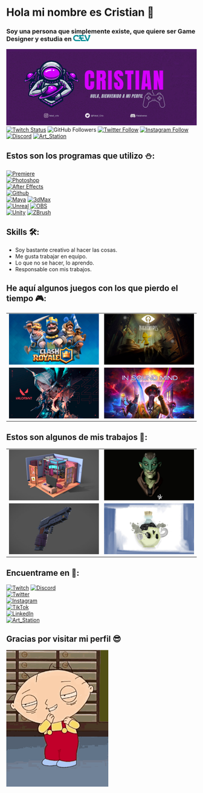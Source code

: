 # Hola mi nombre es Cristian 🤘
### Soy una persona que simplemente existe, que quiere ser Game Designer y estudia en  [<img src="https://raw.githubusercontent.com/Cristian-Romero-2B/Cristian-Romero-2B/main/Imagenes/Logo_cev.png" width=46>](https://www.cevbarcelona.com/)

[<img src="https://raw.githubusercontent.com/Cristian-Romero-2B/Cristian-Romero-2B/main/Imagenes/Banner.png" width=900>](https://github.com/Cristian-Romero-2B)
[![Twitch Status](https://img.shields.io/twitch/status/fatal_cris?style=social)](https://twitch.tv/fatal_cris)
![GitHub Followers](https://img.shields.io/github/followers/Cristian-Romero-2B?style=social)
[![Twitter Follow](https://img.shields.io/twitter/follow/Fatal_Cris?style=social)](https://twitter.com/Fatal_Cris)
[![Instagram Follow](https://img.shields.io/badge/Instagram-FFFFFF?style=social&logo=instagram&labelColor=E4405F)](https://instagram.com/fatal_cris)
[![Discord](https://img.shields.io/badge/Discord-FFFFFF?style=social&logo=discord&labelColor=E4405)](https://discord.gg/xG8Enr3u)
[![Art_Station](https://img.shields.io/badge/ArtStation-FFFFFF?style=social&logo=artstation&labelColor=E4405F)](https://www.artstation.com/art_cris)

## Estos son los programas que utilizo ⛄:
[![Premiere](https://img.shields.io/badge/Adobe_Premiere-7F7AC9?style=for-the-badge&logo=adobepremierepro&logoColor=white&labelColor=262076)]()
<br>
[![Photoshop](https://img.shields.io/badge/Adobe_Photoshop-31A8FF?style=for-the-badge&logo=adobephotoshop&logoColor=white&labelColor=0775A0)]()
<br>
[![After Effects](https://img.shields.io/badge/Adobe_After_Effects-9999FF?style=for-the-badge&logo=adobeaftereffects&logoColor=white&labelColor=502076)]()
<br>
[![Github](https://img.shields.io/badge/Github_Desktop-EA84E8?style=for-the-badge&logo=github&logoColor=white&labelColor=871585)]()
<br>
[![Maya](https://img.shields.io/badge/Maya-0696D7?style=for-the-badge&logo=autodesk&logoColor=white&labelColor=125875)]()
[![3dMax](https://img.shields.io/badge/3dsMax-0696D7?style=for-the-badge&logo=autodesk&logoColor=white&labelColor=125875)]()
<br>
[![Unreal](https://img.shields.io/badge/Unreal-999999?style=for-the-badge&logo=unrealengine&logoColor=white&labelColor=1F1F1F)]()
[![OBS](https://img.shields.io/badge/OBS-999999?style=for-the-badge&logo=obsstudio&logoColor=white&labelColor=1F1F1F)]()
<br>
[![Unity](https://img.shields.io/badge/Unity-FFFFFF?style=for-the-badge&logo=unity&logoColor=white&labelColor=1F1F1F)]()
[![ZBrush](https://img.shields.io/badge/ZBrush-F8F8F5?style=for-the-badge&logo=zerply&logoColor=white&labelColor=1F1F1F)]()
<br>
## Skills 🛠:
- Soy bastante creativo al hacer las cosas.
- Me gusta trabajar en equipo.
- Lo que no se hacer, lo aprendo.
- Responsable con mis trabajos.
## He aquí algunos juegos con los que pierdo el tiempo 🎮:
<table style="width:100%">
  <tr>
  <td>
          <a href="https://clashroyale.com/es/">
                <img src="https://raw.githubusercontent.com/Cristian-Romero-2B/Cristian-Romero-2B/main/Games/Clash_Royale.png">
        </a>
	</td>
  <td>
          <a href="https://es.bandainamcoent.eu/little-nightmares/little-nightmares">
                <img src="https://raw.githubusercontent.com/Cristian-Romero-2B/Cristian-Romero-2B/main/Games/little-nightmares.png">
	</a>
	</td>
  </tr>
  <tr>
  <td>
	  <a href="https://playvalorant.com/es-es/">
	 	 <img src="https://raw.githubusercontent.com/Cristian-Romero-2B/Cristian-Romero-2B/main/Games/Valorant.png">
	  </a>
	</td>
	<td>
	<a href="https://store.epicgames.com/es-ES/p/in-sound-mind">
  		<img src="https://raw.githubusercontent.com/Cristian-Romero-2B/Cristian-Romero-2B/main/Games/In_Sound_Mind.png">
		  </tr>
</table>
</table>

## Estos son algunos de mis trabajos 🤨:
<table style="width:100%">
  <tr>
  <td>
          <a href="https://www.artstation.com/artwork/lROByz">
                <img src="https://raw.githubusercontent.com/Cristian-Romero-2B/Cristian-Romero-2B/main/Trabajos/Diorama.png">
        </a>
	</td>
  <td>
          <a href="https://www.artstation.com/artwork/QnRLEL">
                <img src="https://raw.githubusercontent.com/Cristian-Romero-2B/Cristian-Romero-2B/main/Trabajos/Zbrush.png">
	</a>
	</td>
  </tr>
  <tr>
  <td>
	  <a href="https://www.artstation.com/artwork/d041dX">
	 	 <img src="https://raw.githubusercontent.com/Cristian-Romero-2B/Cristian-Romero-2B/main/Trabajos/Pistola.png">
	  </a>
	</td>
	<td>
	<a href="https://www.artstation.com/artwork/EaYEB0">
  		<img src="https://raw.githubusercontent.com/Cristian-Romero-2B/Cristian-Romero-2B/main/Trabajos/Prop.png">
		  </tr>
</table>
</table>

## Encuentrame en 🔎:
[![Twitch](https://img.shields.io/badge/Twitch-9146FF?style=for-the-badge&logo=twitch&logoColor=white&labelColor=101010)](https://twitch.tv/fatal_cris)
[![Discord](https://img.shields.io/badge/Discord-5865F2?style=for-the-badge&logo=discord&logoColor=white&labelColor=101010)](https://discord.gg/Zg9382Hp)
<br>
[![Twitter](https://img.shields.io/badge/Twitter-1DA1F2?style=for-the-badge&logo=twitter&logoColor=white&labelColor=101010)](https://twitter.com/fatal_cris)
<br>
[![Instagram](https://img.shields.io/badge/Instagram-E4405F?style=for-the-badge&logo=instagram&logoColor=white&labelColor=101010)](https://instagram.com/fatal_cris)
<br>
[![TikTok](https://img.shields.io/badge/TikTok-69C9D0?style=for-the-badge&logo=tiktok&logoColor=white&labelColor=101010)](https://tiktok.com/@fatal_cris)
<br>
[![LinkedIn](https://img.shields.io/badge/LinkedIn-0077B5?style=for-the-badge&logo=linkedin&logoColor=white&labelColor=101010)](https://www.linkedin.com/in/cristian-romero-116130224/)
<br>
[![Art_Station](https://img.shields.io/badge/ArtStation-13AFF0?style=for-the-badge&logo=artstation&logoColor=white&labelColor=101010)](https://www.artstation.com/art_cris)
<br>
## Gracias por visitar mi perfil 😎
<img src="https://raw.githubusercontent.com/Cristian-Romero-2B/Cristian-Romero-2B/main/Imagenes/stewie-dance.gif" width=270>



<!--
**Cristian-Romero-2B/Cristian-Romero-2B** is a ✨ _special_ ✨ repository because its `README.md` (this file) appears on your GitHub profile.

Here are some ideas to get you started:

- 🔭 I’m currently working on ...
- 🌱 I’m currently learning ...
- 👯 I’m looking to collaborate on ...
- 🤔 I’m looking for help with ...
- 💬 Ask me about ...
- 📫 How to reach me: ...
- 😄 Pronouns: ...
- ⚡ Fun fact: ...
-->

